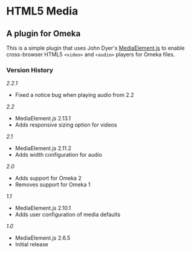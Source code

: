 # HTML5 Media #
## A plugin for Omeka ##

This is a simple plugin that uses John Dyer's [MediaElement.js][1] to enable
cross-browser HTML5 `<video>` and `<audio>` players for Omeka files.

### Version History ###

*2.2.1*

* Fixed a notice bug when playing audio from 2.2

*2.2*

* MediaElement.js 2.13.1
* Adds responsive sizing option for videos

*2.1*

* MediaElement.js 2.11.2
* Adds width configuration for audio

*2.0*

* Adds support for Omeka 2
* Removes support for Omeka 1

*1.1*

* MediaElement.js 2.10.1
* Adds user configuration of media defaults

*1.0*

* MediaElement.js 2.6.5
* Initial release

 [1]: http://mediaelementjs.com/
